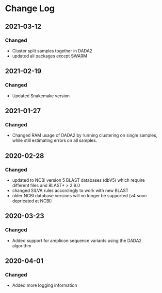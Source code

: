 # Change Log

## 2021-03-12

### Changed
- Cluster split samples together in DADA2
- updated all packages except SWARM

## 2021-02-19

### Changed
- Updated Snakemake version

## 2021-01-27

### Changed
- Changed RAM usage of DADA2 by running clustering on single samples, while still estimating errors on all samples.

## 2020-02-28

### Changed
- updated to NCBI version 5 BLAST databases (dbV5) which require different files and BLAST+ > 2.9.0
- changed SILVA rules accordingly to work with new BLAST
- older NCBI database versions will no longer be supported (v4 soon depricated at NCBI)

## 2020-03-23

### Changed
- Added support for amplicon sequence variants using the DADA2 algorithm

## 2020-04-01

### Changed
- Added more logging information
